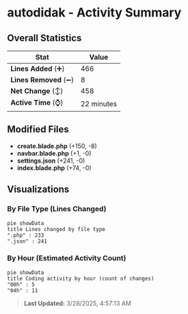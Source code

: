 # autodidak - Activity Summary 

## Overall Statistics

| Stat                   | Value                                                             |
| ---------------------- | ----------------------------------------------------------------- |
| **Lines Added** (➕)   | 466                                          |
| **Lines Removed** (➖) | 8                                        |
| **Net Change** (↕)    | 458                |
| **Active Time** (⌚)   | 22 minutes |


## Modified Files
- **create.blade.php** (+150, -8)
- **navbar.blade.php** (+1, -0)
- **settings.json** (+241, -0)
- **index.blade.php** (+74, -0)

## Visualizations

### By File Type (Lines Changed)

```mermaid
pie showData
title Lines changed by file type
".php" : 233
".json" : 241
```

### By Hour (Estimated Activity Count)

```mermaid
pie showData
title Coding activity by hour (count of changes)
"00h" : 5
"04h" : 11
```


> **Last Updated:** 3/28/2025, 4:57:13 AM